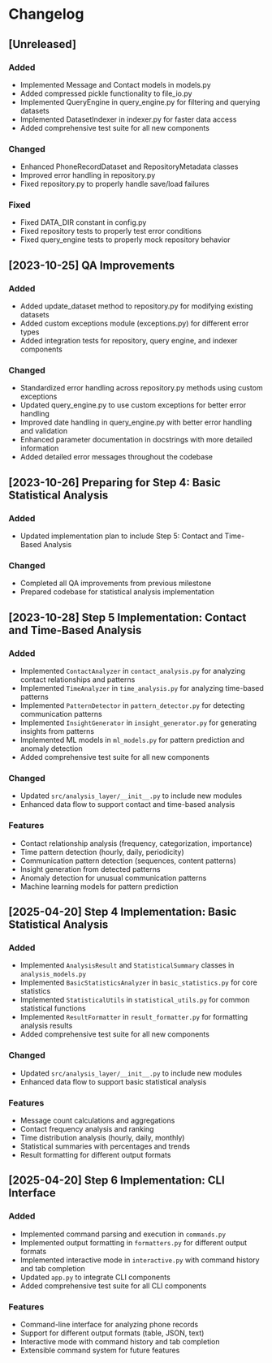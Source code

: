 # Changelog

## [Unreleased]

### Added

- Implemented Message and Contact models in models.py
- Added compressed pickle functionality to file_io.py
- Implemented QueryEngine in query_engine.py for filtering and querying datasets
- Implemented DatasetIndexer in indexer.py for faster data access
- Added comprehensive test suite for all new components

### Changed

- Enhanced PhoneRecordDataset and RepositoryMetadata classes
- Improved error handling in repository.py
- Fixed repository.py to properly handle save/load failures

### Fixed

- Fixed DATA_DIR constant in config.py
- Fixed repository tests to properly test error conditions
- Fixed query_engine tests to properly mock repository behavior

## [2023-10-25] QA Improvements

### Added

- Added update_dataset method to repository.py for modifying existing datasets
- Added custom exceptions module (exceptions.py) for different error types
- Added integration tests for repository, query engine, and indexer components

### Changed

- Standardized error handling across repository.py methods using custom exceptions
- Updated query_engine.py to use custom exceptions for better error handling
- Improved date handling in query_engine.py with better error handling and validation
- Enhanced parameter documentation in docstrings with more detailed information
- Added detailed error messages throughout the codebase

## [2023-10-26] Preparing for Step 4: Basic Statistical Analysis

### Added

- Updated implementation plan to include Step 5: Contact and Time-Based Analysis

### Changed

- Completed all QA improvements from previous milestone
- Prepared codebase for statistical analysis implementation

## [2023-10-28] Step 5 Implementation: Contact and Time-Based Analysis

### Added

- Implemented `ContactAnalyzer` in `contact_analysis.py` for analyzing contact relationships and patterns
- Implemented `TimeAnalyzer` in `time_analysis.py` for analyzing time-based patterns
- Implemented `PatternDetector` in `pattern_detector.py` for detecting communication patterns
- Implemented `InsightGenerator` in `insight_generator.py` for generating insights from patterns
- Implemented ML models in `ml_models.py` for pattern prediction and anomaly detection
- Added comprehensive test suite for all new components

### Changed

- Updated `src/analysis_layer/__init__.py` to include new modules
- Enhanced data flow to support contact and time-based analysis

### Features

- Contact relationship analysis (frequency, categorization, importance)
- Time pattern detection (hourly, daily, periodicity)
- Communication pattern detection (sequences, content patterns)
- Insight generation from detected patterns
- Anomaly detection for unusual communication patterns
- Machine learning models for pattern prediction

## [2025-04-20] Step 4 Implementation: Basic Statistical Analysis

### Added

- Implemented `AnalysisResult` and `StatisticalSummary` classes in `analysis_models.py`
- Implemented `BasicStatisticsAnalyzer` in `basic_statistics.py` for core statistics
- Implemented `StatisticalUtils` in `statistical_utils.py` for common statistical functions
- Implemented `ResultFormatter` in `result_formatter.py` for formatting analysis results
- Added comprehensive test suite for all new components

### Changed

- Updated `src/analysis_layer/__init__.py` to include new modules
- Enhanced data flow to support basic statistical analysis

### Features

- Message count calculations and aggregations
- Contact frequency analysis and ranking
- Time distribution analysis (hourly, daily, monthly)
- Statistical summaries with percentages and trends
- Result formatting for different output formats

## [2025-04-20] Step 6 Implementation: CLI Interface

### Added

- Implemented command parsing and execution in `commands.py`
- Implemented output formatting in `formatters.py` for different output formats
- Implemented interactive mode in `interactive.py` with command history and tab completion
- Updated `app.py` to integrate CLI components
- Added comprehensive test suite for all CLI components

### Features

- Command-line interface for analyzing phone records
- Support for different output formats (table, JSON, text)
- Interactive mode with command history and tab completion
- Extensible command system for future features
